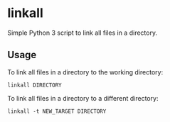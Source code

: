 linkall
=======

Simple Python 3 script to link all files in a directory.

Usage
-----

To link all files in a directory to the working directory:

    linkall DIRECTORY

To link all files in a directory to a different directory:

    linkall -t NEW_TARGET DIRECTORY
